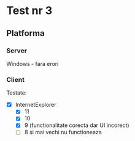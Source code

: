# Test nr 3

## Platforma

### Server

Windows - fara erori

### Client

Testate:

- [x] InternetExplorer
  - [x] 11
  - [x] 10
  - [x] 9 (functionalitate corecta dar UI incorect)
  - [ ] 8 si mai vechi nu functioneaza
